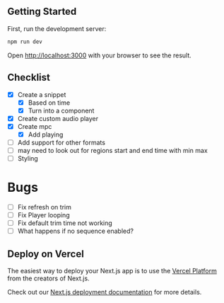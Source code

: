 ## Getting Started

First, run the development server:

```bash
npm run dev
```

Open [http://localhost:3000](http://localhost:3000) with your browser to see the result.

## Checklist

- [x] Create a snippet
  - [x] Based on time
  - [x] Turn into a component
- [x] Create custom audio player
- [x] Create mpc
  - [x] Add playing
- [ ] Add support for other formats
- [ ] may need to look out for regions start and end time with min max
- [ ] Styling

# Bugs

- [ ] Fix refresh on trim
- [ ] Fix Player looping
- [ ] Fix default trim time not working
- [ ] What happens if no sequence enabled?

## Deploy on Vercel

The easiest way to deploy your Next.js app is to use the [Vercel Platform](https://vercel.com/new?utm_medium=default-template&filter=next.js&utm_source=create-next-app&utm_campaign=create-next-app-readme) from the creators of Next.js.

Check out our [Next.js deployment documentation](https://nextjs.org/docs/deployment) for more details.
